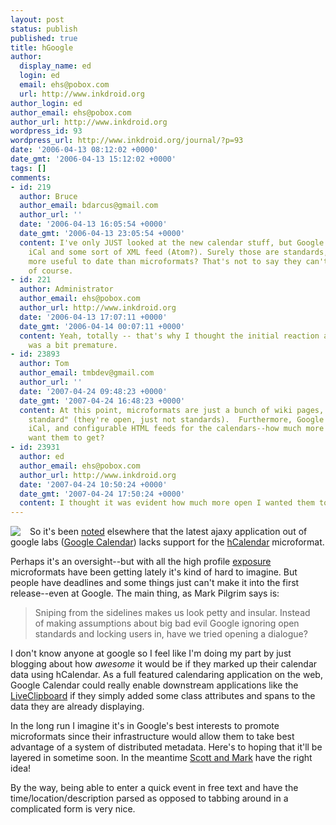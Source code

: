 ```yaml
---
layout: post
status: publish
published: true
title: hGoogle
author:
  display_name: ed
  login: ed
  email: ehs@pobox.com
  url: http://www.inkdroid.org
author_login: ed
author_email: ehs@pobox.com
author_url: http://www.inkdroid.org
wordpress_id: 93
wordpress_url: http://www.inkdroid.org/journal/?p=93
date: '2006-04-13 08:12:02 +0000'
date_gmt: '2006-04-13 15:12:02 +0000'
tags: []
comments:
- id: 219
  author: Bruce
  author_email: bdarcus@gmail.com
  author_url: ''
  date: '2006-04-13 16:05:54 +0000'
  date_gmt: '2006-04-13 23:05:54 +0000'
  content: I've only JUST looked at the new calendar stuff, but Google does support
    iCal and some sort of XML feed (Atom?). Surely those are standards, and have proven
    more useful to date than microformats? That's not to say they can't do better
    of course.
- id: 221
  author: Administrator
  author_email: ehs@pobox.com
  author_url: http://www.inkdroid.org
  date: '2006-04-13 17:07:11 +0000'
  date_gmt: '2006-04-14 00:07:11 +0000'
  content: Yeah, totally -- that's why I thought the initial reaction about hCalendar
    was a bit premature.
- id: 23893
  author: Tom
  author_email: tmbdev@gmail.com
  author_url: ''
  date: '2007-04-24 09:48:23 +0000'
  date_gmt: '2007-04-24 16:48:23 +0000'
  content: At this point, microformats are just a bunch of wiki pages, not an "open
    standard" (they're open, just not standards).  Furthermore, Google offers RSS,
    iCal, and configurable HTML feeds for the calendars--how much more open do you
    want them to get?
- id: 23931
  author: ed
  author_email: ehs@pobox.com
  author_url: http://www.inkdroid.org
  date: '2007-04-24 10:50:24 +0000'
  date_gmt: '2007-04-24 17:50:24 +0000'
  content: I thought it was evident how much more open I wanted them to get :-)
---
```


<p><a href="http://www.google.com/calendar/"><img src="http://www.google.com/calendar/images/calendar_sm2.gif" border="0" align="left" style="margin-right:15px" /></a>So it's been <a href="http://microformats.org/discuss/mail/microformats-discuss/2006-April/thread.html#3661">noted</a> elsewhere that the latest ajaxy application out of google labs (<a href="http://www.google.com/calendar">Google Calendar</a>) lacks support for the <a href="http://microformats.org/wiki/hcalendar">hCalendar</a> microformat.</p>
<p>Perhaps it's an oversight--but with all the high profile <a href="http://radar.oreilly.com/archives/2006/03/etech_ray_ozzie.html">exposure</a> microformats have been getting lately it's kind of hard to imagine. But people have deadlines and some things just can't make it into the first release--even at Google. The main thing, as Mark Pilgrim says is:</p>
<blockquote><p>
Sniping from the sidelines makes us look petty and insular.  Instead<br />
of making assumptions about big bad evil Google ignoring open<br />
standards and locking users in, have we tried opening a dialogue?
</p></blockquote>
<p>I don't know anyone at google so I feel like I'm doing my part by just blogging about how <em>awesome</em> it would be if they marked up their calendar data using hCalendar. As a full featured calendaring application on the web, Google Calendar could really enable  downstream applications like the <a href="http://web.archive.org/web/20060720020831/http://spaces.msn.com:80/editorial/rayozzie/demo/liveclip/liveclipsample/clipboardexample.html">LiveClipboard</a> if they simply added some class attributes and spans to the data they are already displaying.</p>
<p>In the long run I imagine it's in Google's best interests to promote microformats since their infrastructure would allow them to take best advantage of a system of distributed metadata. Here's to hoping that it'll be layered in sometime soon. In the meantime <a href="http://microformats.org/discuss/mail/microformats-discuss/2006-April/003669.html">Scott and Mark</a> have the right idea!</p>
<p>By the way, being able to enter a quick event in free text and have the time/location/description parsed as opposed to tabbing around in a complicated form is very nice.</p>
